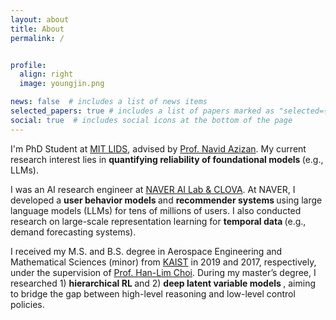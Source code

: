 ```yaml
---
layout: about
title: About
permalink: /


profile:
  align: right
  image: youngjin.png

news: false  # includes a list of news items
selected_papers: true # includes a list of papers marked as "selected={true}"
social: true  # includes social icons at the bottom of the page
---
```


I'm PhD Student at <a href="https://lids.mit.edu/people/faculty-pi">MIT LIDS</a>, advised by <a href="https://azizan.mit.edu/index.html">Prof. Navid Azizan</a>.
My current research interest lies in <strong>quantifying reliability of foundational models </strong> (e.g., LLMs).

I was an AI research engineer at <a href="https://naver-career.gitbook.io/en/teams/clova-cic/ai-lab">NAVER AI Lab & CLOVA</a>.
At NAVER, I developed a <strong> user behavior models </strong> and <strong> recommender systems </strong> using large language models (LLMs) for tens of millions of users.
I also conducted research on large-scale representation learning for <strong> temporal data </strong> (e.g., demand forecasting systems).

I received my M.S. and B.S. degree in Aerospace Engineering and Mathematical Sciences (minor) from <a href="https://lics.kaist.ac.kr">KAIST</a> in 2019 and 2017, respectively, 
under the supervision of <a href="https://scholar.google.com/citations?user=v5hGAWMAAAAJ&hl=en">Prof. Han-Lim Choi</a>.
During my master’s degree, I researched 1) <strong> hierarchical RL </strong> and 2) <strong> deep latent variable models </strong>, aiming to bridge the gap between high-level reasoning and low-level control policies.

